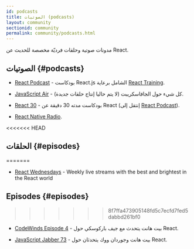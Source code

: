```yaml
---
id: podcasts
title: الصوتيات (podcasts)
layout: community
sectionid: community
permalink: community/podcasts.html
---
```


مدونات صوتية وحلقات فرديّة مخصصة للحديث عن React.

## الصوتيات {#podcasts}

- [React Podcast](https://reactpodcast.simplecast.fm/) - بودكاست React.js الشامل برعاية [React Training](https://reacttraining.com).

- [JavaScript Air](https://javascriptair.com/) - كل شيء حول الجافاسكريبت (لا يتم حاليا إنتاج حلقات جديدة).

- [React 30](https://react30.com/) - بودكاست مدته 30 دقيقة عن React (إنتقل إلى [React Podcast](https://reactpodcast.simplecast.fm/)).

- [React Native Radio](https://devchat.tv/react-native-radio).

<<<<<<< HEAD
## الحلقات {#episodes}
=======
- [React Wednesdays](https://www.telerik.com/react-wednesdays) - Weekly live streams with the best and brightest in the React world

## Episodes {#episodes}
>>>>>>> 8f7ffa473905148fd5c7ecfd7fed5dabbd261bf0

- [CodeWinds Episode 4](https://codewinds.com/podcast/004.html) - بيت هانت يتحدث مع جيف باركوسكي حول React.

- [JavaScript Jabber 73](https://devchat.tv/js-jabber/073-jsj-react-with-pete-hunt-and-jordan-walke) - بيت هانت وجوردان ووك يتحدثان حول React.
